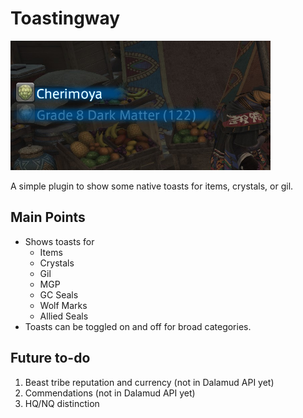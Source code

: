 # Toastingway

![Usage](./screenshot.png)

A simple plugin to show some native toasts for items, crystals, or gil.

## Main Points

* Shows toasts for 
  * Items
  * Crystals
  * Gil
  * MGP
  * GC Seals
  * Wolf Marks
  * Allied Seals
* Toasts can be toggled on and off for broad categories.

## Future to-do

1. Beast tribe reputation and currency (not in Dalamud API yet)
1. Commendations (not in Dalamud API yet)
1. HQ/NQ distinction
